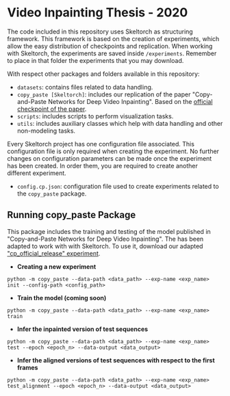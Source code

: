 # Video Inpainting Thesis - 2020
The code included in this repository uses Skeltorch as structuring framework. This framework is based on the creation of
experiments, which allow the easy distribution of checkpoints and replication. When working with Skeltorch, the 
experiments are saved inside `/experiments`. Remember to place in that folder the experiments that you may download.

With respect other packages and folders available in this repository:
- `datasets`: contains files related to data handling.
- `copy_paste [Skeltorch]`: includes our replication of the paper "Copy-and-Paste Networks for Deep Video Inpainting".
Based on the [official checkpoint of the paper](https://github.com/shleecs/Copy-and-Paste-Networks-for-Deep-Video-Inpainting).
- `scripts`: includes scripts to perform visualization tasks.
- `utils`: includes auxiliary classes which help with data handling and other non-modeling tasks.

Every Skeltorch project has one configuration file associated. This configuration file is only required when creating
the experiment. No further changes on configuration parameters can be made once the experiment has been created. In 
order them, you are required to create another different experiment.

- `config.cp.json`: configuration file used to create experiments related to the `copy_paste` package.

## Running copy_paste Package

This package includes the training and testing of the model published in "Copy-and-Paste Networks for Deep Video 
Inpainting". The has been adapted to work with with Skeltorch. To use it, download our adapted 
["cp_official_release" experiment]().

+ **Creating a new experiment**

```
python -m copy_paste --data-path <data_path> --exp-name <exp_name> init --config-path <config_path>
```

+ **Train the model (coming soon)**

```
python -m copy_paste --data-path <data_path> --exp-name <exp_name> train
```

+ **Infer the inpainted version of test sequences**

```
python -m copy_paste --data-path <data_path> --exp-name <exp_name> test --epoch <epoch_n> --data-output <data_output>
```

+ **Infer the aligned versions of test sequences with respect to the first frames**

```
python -m copy_paste --data-path <data_path> --exp-name <exp_name> test_alignment --epoch <epoch_n> --data-output <data_output>
```
